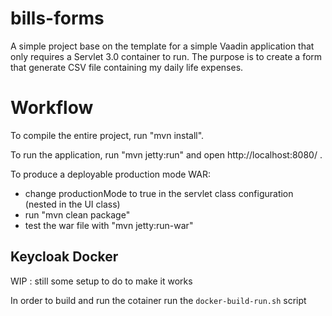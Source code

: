 bills-forms
==============

A simple project base on the template for a simple Vaadin application that only requires a Servlet 3.0 container to run.
The purpose is to create a form that generate CSV file containing my daily life expenses.

Workflow
========

To compile the entire project, run "mvn install".

To run the application, run "mvn jetty:run" and open http://localhost:8080/ .

To produce a deployable production mode WAR:
- change productionMode to true in the servlet class configuration (nested in the UI class)
- run "mvn clean package"
- test the war file with "mvn jetty:run-war"

Keycloak Docker
---------------

WIP : still some setup to do to make it works

In order to build and run the cotainer run the `docker-build-run.sh` script